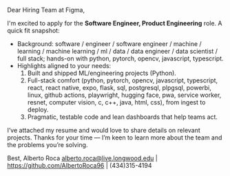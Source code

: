 Dear Hiring Team at Figma,

I'm excited to apply for the **Software Engineer, Product Engineering** role. A quick fit snapshot:
- Background: software / engineer / software engineer / machine / learning / machine learning / ml / data / data engineer / data scientist / full stack; hands-on with python, pytorch, opencv, javascript, typescript.
- Highlights aligned to your needs:
  1) Built and shipped ML/engineering projects (Python).
  2) Full-stack comfort (python, pytorch, opencv, javascript, typescript, react, react native, expo, flask, sql, postgresql, plpgsql, powerbi, linux, github actions, playwright, hugging face, pwa, service worker, resnet, computer vision, c, c++, java, html, css), from ingest to deploy.
  3) Pragmatic, testable code and lean dashboards that help teams act.

I’ve attached my resume and would love to share details on relevant projects. Thanks for your time — I’m keen to learn more about the team and the problems you’re solving.

Best,
Alberto Roca
alberto.roca@live.longwood.edu | https://github.com/AlbertoRoca96 | (434)315-4194